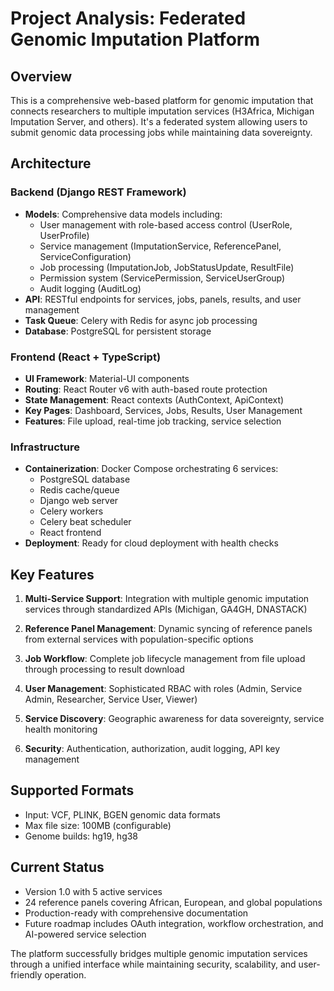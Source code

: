 # Project Analysis: Federated Genomic Imputation Platform

## Overview

This is a comprehensive web-based platform for genomic imputation that connects researchers to multiple imputation services (H3Africa, Michigan Imputation Server, and others). It's a federated system allowing users to submit genomic data processing jobs while maintaining data sovereignty.

## Architecture

### Backend (Django REST Framework)

- **Models**: Comprehensive data models including:
  - User management with role-based access control (UserRole, UserProfile)
  - Service management (ImputationService, ReferencePanel, ServiceConfiguration)
  - Job processing (ImputationJob, JobStatusUpdate, ResultFile)
  - Permission system (ServicePermission, ServiceUserGroup)
  - Audit logging (AuditLog)
- **API**: RESTful endpoints for services, jobs, panels, results, and user management
- **Task Queue**: Celery with Redis for async job processing
- **Database**: PostgreSQL for persistent storage

### Frontend (React + TypeScript)

- **UI Framework**: Material-UI components
- **Routing**: React Router v6 with auth-based route protection
- **State Management**: React contexts (AuthContext, ApiContext)
- **Key Pages**: Dashboard, Services, Jobs, Results, User Management
- **Features**: File upload, real-time job tracking, service selection

### Infrastructure

- **Containerization**: Docker Compose orchestrating 6 services:
  - PostgreSQL database
  - Redis cache/queue
  - Django web server
  - Celery workers
  - Celery beat scheduler
  - React frontend
- **Deployment**: Ready for cloud deployment with health checks

## Key Features

1. **Multi-Service Support**: Integration with multiple genomic imputation services through standardized APIs (Michigan, GA4GH, DNASTACK)

2. **Reference Panel Management**: Dynamic syncing of reference panels from external services with population-specific options

3. **Job Workflow**: Complete job lifecycle management from file upload through processing to result download

4. **User Management**: Sophisticated RBAC with roles (Admin, Service Admin, Researcher, Service User, Viewer)

5. **Service Discovery**: Geographic awareness for data sovereignty, service health monitoring

6. **Security**: Authentication, authorization, audit logging, API key management

## Supported Formats

- Input: VCF, PLINK, BGEN genomic data formats
- Max file size: 100MB (configurable)
- Genome builds: hg19, hg38

## Current Status

- Version 1.0 with 5 active services
- 24 reference panels covering African, European, and global populations
- Production-ready with comprehensive documentation
- Future roadmap includes OAuth integration, workflow orchestration, and AI-powered service selection

The platform successfully bridges multiple genomic imputation services through a unified interface while maintaining security, scalability, and user-friendly operation.